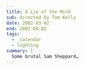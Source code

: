 ```yaml
---
title: A Lie of the Mind
sub: directed by Tom Kelly
date: 2002-03-02
end: 2002-04-02
tags:
  - _calendar
  - lighting
summary: |
  Some brutal Sam Sheppard…
---
```

